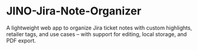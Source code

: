 # JINO-Jira-Note-Organizer
A lightweight web app to organize Jira ticket notes with custom highlights, retailer tags, and use cases – with support for editing, local storage, and PDF export.
